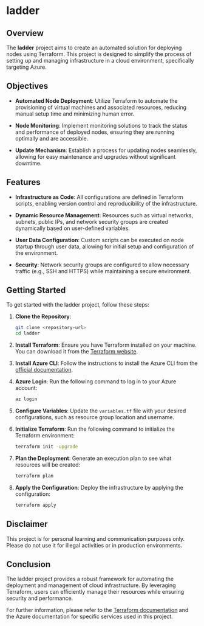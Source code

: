 # ladder

## Overview

The **ladder** project aims to create an automated solution for deploying nodes using Terraform. This project is designed to simplify the process of setting up and managing infrastructure in a cloud environment, specifically targeting Azure.

## Objectives

- **Automated Node Deployment**: Utilize Terraform to automate the provisioning of virtual machines and associated resources, reducing manual setup time and minimizing human error.
  
- **Node Monitoring**: Implement monitoring solutions to track the status and performance of deployed nodes, ensuring they are running optimally and are accessible.

- **Update Mechanism**: Establish a process for updating nodes seamlessly, allowing for easy maintenance and upgrades without significant downtime.

## Features

- **Infrastructure as Code**: All configurations are defined in Terraform scripts, enabling version control and reproducibility of the infrastructure.

- **Dynamic Resource Management**: Resources such as virtual networks, subnets, public IPs, and network security groups are created dynamically based on user-defined variables.

- **User Data Configuration**: Custom scripts can be executed on node startup through user data, allowing for initial setup and configuration of the environment.

- **Security**: Network security groups are configured to allow necessary traffic (e.g., SSH and HTTPS) while maintaining a secure environment.

## Getting Started

To get started with the ladder project, follow these steps:

1. **Clone the Repository**: 
   ```bash
   git clone <repository-url>
   cd ladder
   ```

2. **Install Terraform**: Ensure you have Terraform installed on your machine. You can download it from the [Terraform website](https://www.terraform.io/downloads.html).

3. **Install Azure CLI**: Follow the instructions to install the Azure CLI from the [official documentation](https://docs.microsoft.com/en-us/cli/azure/install-azure-cli).

4. **Azure Login**: Run the following command to log in to your Azure account:
   ```bash
   az login
   ```

5. **Configure Variables**: Update the `variables.tf` file with your desired configurations, such as resource group location and username.

6. **Initialize Terraform**: Run the following command to initialize the Terraform environment:
   ```bash
   terraform init -upgrade
   ```

7. **Plan the Deployment**: Generate an execution plan to see what resources will be created:
   ```bash
   terraform plan
   ```

8. **Apply the Configuration**: Deploy the infrastructure by applying the configuration:
   ```bash
   terraform apply
   ```

## Disclaimer

This project is for personal learning and communication purposes only. Please do not use it for illegal activities or in production environments.

## Conclusion

The ladder project provides a robust framework for automating the deployment and management of cloud infrastructure. By leveraging Terraform, users can efficiently manage their resources while ensuring security and performance.

For further information, please refer to the [Terraform documentation](https://www.terraform.io/docs/index.html) and the Azure documentation for specific services used in this project.

